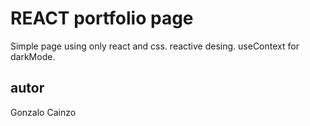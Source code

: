 # REACT portfolio page
 
Simple page using only react and css. reactive desing. useContext for darkMode.

## autor
 Gonzalo Cainzo